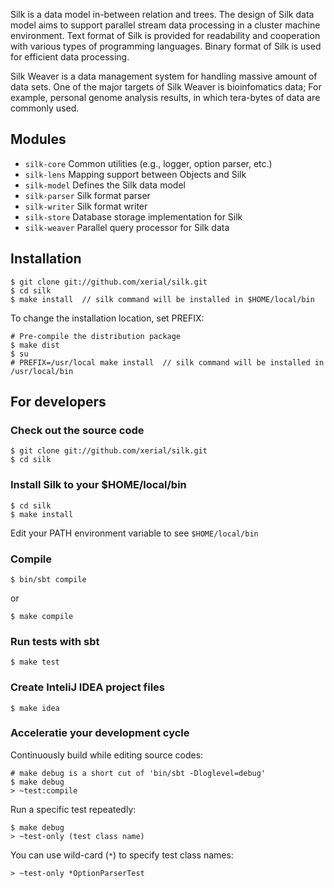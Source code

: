
Silk is a data model in-between relation and trees. The design of Silk data model aims to support parallel stream data processing in a cluster machine environment. Text format of Silk is provided for readability and cooperation with various types of programming languages. Binary format of Silk is used for efficient data processing. 

Silk Weaver is a data management system for handling massive amount of data sets. One of the major targets of Silk Weaver is bioinfomatics data; For example, personal genome analysis results, in which tera-bytes of data are commonly used. 



## Modules
* `silk-core`	Common utilities (e.g., logger, option parser, etc.)
* `silk-lens`	Mapping support between Objects and Silk
* `silk-model`	Defines the Silk data model
* `silk-parser`	Silk format parser
* `silk-writer`	Silk format writer
* `silk-store`	Database storage implementation for Silk
* `silk-weaver`	Parallel query processor for Silk data

## Installation

```
$ git clone git://github.com/xerial/silk.git
$ cd silk
$ make install  // silk command will be installed in $HOME/local/bin
```

To change the installation location, set PREFIX:

```
# Pre-compile the distribution package
$ make dist
$ su
# PREFIX=/usr/local make install  // silk command will be installed in /usr/local/bin
```



## For developers

### Check out the source code
```
$ git clone git://github.com/xerial/silk.git
$ cd silk
```

### Install Silk to your $HOME/local/bin
```
$ cd silk
$ make install
```
Edit your PATH environment variable to see `$HOME/local/bin`


### Compile 

```
$ bin/sbt compile
```

or

```
$ make compile
```

### Run tests with sbt

```
$ make test
```

### Create InteliJ IDEA project files

```
$ make idea
```

### Acceleratie your development cycle

Continuously build while editing source codes:

```	
# make debug is a short cut of 'bin/sbt -Dloglevel=debug'
$ make debug    
> ~test:compile
```

Run a specific test repeatedly:

```
$ make debug
> ~test-only (test class name) 
```

You can use wild-card (`*`) to specify test class names:
```
> ~test-only *OptionParserTest
```


